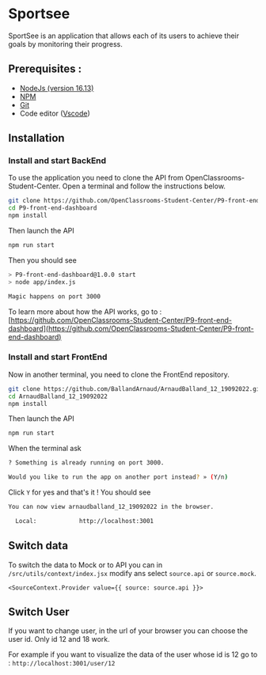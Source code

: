 # Sportsee

SportSee is an application that allows each of its users to achieve their goals by monitoring their progress.

## Prerequisites :

- [NodeJs (version 16.13)](https://nodejs.org/en/)
- [NPM](https://www.npmjs.com/)
- [Git](https://git-scm.com/)
- Code editor ([Vscode](https://code.visualstudio.com/))

## Installation

### Install and start BackEnd

To use the application you need to clone the API from OpenClassrooms-Student-Center.
Open a terminal and follow the instructions below.

```bash
git clone https://github.com/OpenClassrooms-Student-Center/P9-front-end-dashboard.git
cd P9-front-end-dashboard
npm install
```

Then launch the API

```bash
npm run start
```

Then you should see

```bash
> P9-front-end-dashboard@1.0.0 start
> node app/index.js

Magic happens on port 3000
```

To learn more about how the API works, go to : [https://github.com/OpenClassrooms-Student-Center/P9-front-end-dashboard](https://github.com/OpenClassrooms-Student-Center/P9-front-end-dashboard)

### Install and start FrontEnd

Now in another terminal, you need to clone the FrontEnd repository.

```bash
git clone https://github.com/BallandArnaud/ArnaudBalland_12_19092022.git
cd ArnaudBalland_12_19092022
npm install
```

Then launch the API

```bash
npm run start
```

When the terminal ask

```bash
? Something is already running on port 3000.

Would you like to run the app on another port instead? » (Y/n)
```

Click `Y` for yes and that's it ! You should see

```bash
You can now view arnaudballand_12_19092022 in the browser.

  Local:            http://localhost:3001
```

## Switch data

To switch the data to Mock or to API you can in `/src/utils/context/index.jsx` modify ans select `source.api` or `source.mock`.

```react
<SourceContext.Provider value={{ source: source.api }}>
```

## Switch User

If you want to change user, in the url of your browser you can choose the user id.
Only id 12 and 18 work.

For example if you want to visualize the data of the user whose id is 12 go to :
`http://localhost:3001/user/12`
